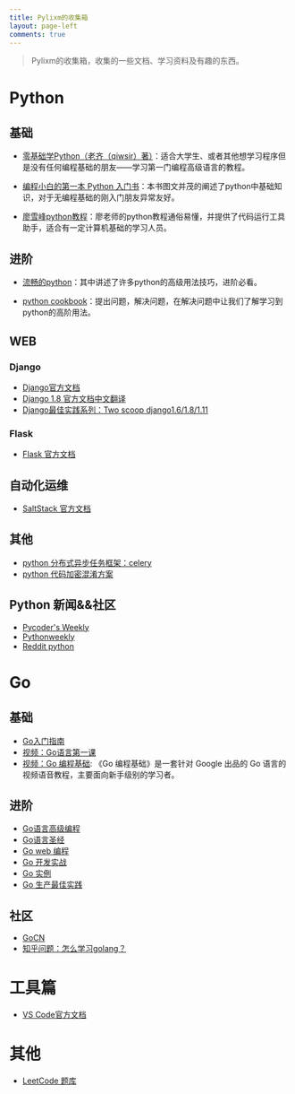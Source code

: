 ```yaml
---
title: Pylixm的收集箱
layout: page-left
comments: true
---
```


> Pylixm的收集箱，收集的一些文档、学习资料及有趣的东西。


# Python 

## 基础

- [零基础学Python（老齐（qiwsir）著）](https://python.xiaoleilu.com/001.html)：适合大学生、或者其他想学习程序但是没有任何编程基础的朋友——学习第一门编程高级语言的教程。

- [编程小白的第一本 Python 入门书](http://www.ituring.com.cn/book/1863)：本书图文并茂的阐述了python中基础知识，对于无编程基础的刚入门朋友异常友好。

- [廖雪峰python教程](https://www.liaoxuefeng.com/wiki/0014316089557264a6b348958f449949df42a6d3a2e542c000/)：廖老师的python教程通俗易懂，并提供了代码运行工具助手，适合有一定计算机基础的学习人员。

## 进阶

- [流畅的python](http://www.ituring.com.cn/book/1564)：其中讲述了许多python的高级用法技巧，进阶必看。

- [python cookbook](http://python3-cookbook.readthedocs.io/zh_CN/latest/index.html)：提出问题，解决问题，在解决问题中让我们了解学习到python的高阶用法。

## WEB 

### Django 
- [Django官方文档](https://docs.djangoproject.com/en/2.0/)
- [Django 1.8 官方文档中文翻译](http://python.usyiyi.cn/documents/django_182/index.html)
- [Django最佳实践系列：Two scoop django1.6/1.8/1.11](http://download.csdn.net/download/itaceo_o/10202673)

### Flask 

- [Flask 官方文档](http://flask.pocoo.org/docs/0.12/)

## 自动化运维

- [SaltStack 官方文档](https://docs.saltstack.com/en/latest/)

## 其他

- [python 分布式异步任务框架：celery](http://docs.celeryproject.org/en/latest/)
- [python 代码加密混淆方案](http://blog.csdn.net/ir0nf1st/article/details/61650984)

## Python 新闻&&社区

- [Pycoder's Weekly](http://pycoders.com/)
- [Pythonweekly](https://www.pythonweekly.com/)
- [Reddit python](https://www.reddit.com/r/Python/)


# Go 

## 基础 

- [Go入门指南](https://github.com/Unknwon/the-way-to-go_ZH_CN)
- [视频：Go语言第一课](https://www.imooc.com/video/6644)
- [视频：Go 编程基础](https://github.com/Unknwon/go-fundamental-programming): 《Go 编程基础》是一套针对 Google 出品的 Go 语言的视频语音教程，主要面向新手级别的学习者。

## 进阶

- [Go语言高级编程](https://github.com/chai2010/advanced-go-programming-book)
- [Go语言圣经](https://www.gitbook.com/book/yar999/gopl-zh/details)
- [Go web 编程](https://github.com/astaxie/build-web-application-with-golang)
- [Go 开发实战](https://github.com/astaxie/go-best-practice)
- [Go 实例](https://gobyexample.com/)
- [Go 生产最佳实践](http://peter.bourgon.org/go-in-production/)

## 社区

- [GoCN](https://gocn.io/)
- [知乎问题：怎么学习golang？](https://www.zhihu.com/question/23486344)

# 工具篇 

- [VS Code官方文档](https://code.visualstudio.com/docs)


# 其他

- [LeetCode 题库](https://leetcode.com/problemset/all/)